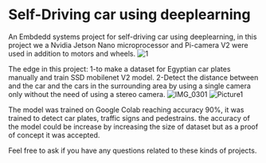 # Self-Driving car using deeplearning
An Embdedd systems project for self-driving car using deeplearning, in this project we a Nvidia Jetson Nano microprocessor and Pi-camera V2 were used in addition to motors and wheels.
![1](https://user-images.githubusercontent.com/43497872/148027497-dd9de976-003a-4a56-a0de-98bdf08f7c27.jpg)

The edge in this project:
1-to make a dataset for Egyptian car plates manually and train SSD mobilenet V2 model.
2-Detect the distance between and the car and the cars in the surrounding area by using a single camera only without the need of using a stereo camera.
![IMG_0301](https://user-images.githubusercontent.com/43497872/148027752-ff537330-a2d6-4e84-a366-ec9054eae19f.jpg)
![Picture1](https://user-images.githubusercontent.com/43497872/148027448-5d5fb871-7518-40ee-97c1-8a348e9aafe3.png)


The model was trained on Google Colab reaching accuracy 90%, it was trained to detect car plates, traffic signs and pedestrains. 
the accuracy of the model could be increase by increasing the size of dataset but as a proof of concept it was accepted.

Feel free to ask if you have any questions related to these kinds of projects.




